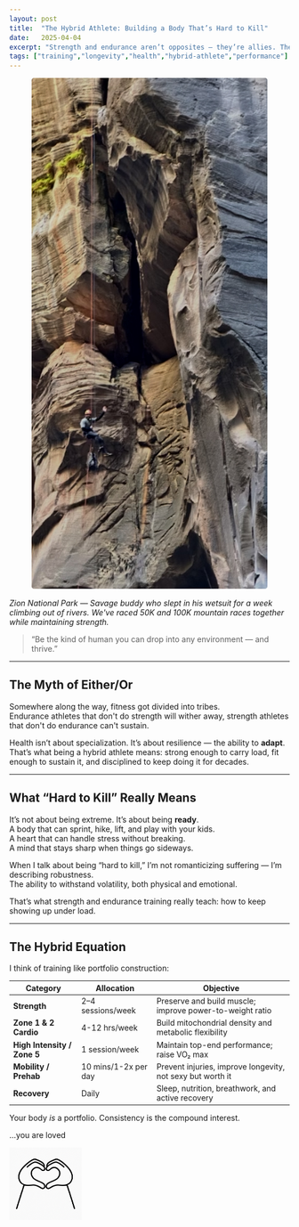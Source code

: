 ```yaml
---
layout: post
title:  "The Hybrid Athlete: Building a Body That’s Hard to Kill"
date:   2025-04-04
excerpt: "Strength and endurance aren’t opposites — they’re allies. The goal isn’t specialization. It’s adaptability. Here’s how to build a body that performs anywhere."
tags: ["training","longevity","health","hybrid-athlete","performance"]
---
```


<figure class="post-hero">
  <img src="../images/hybrid-af.jpeg" alt="power">
  <figcaption></figcaption>
</figure>

*Zion National Park  — Savage buddy who slept in his wetsuit for a week climbing out of rivers. We've raced 50K and 100K mountain races together while maintaining strength.*




> “Be the kind of human you can drop into any environment — and thrive.”

---

## The Myth of Either/Or

Somewhere along the way, fitness got divided into tribes.  
Endurance athletes that don't do strength will wither away, strength athletes that don't do endurance can't sustain.     

Health isn’t about specialization. It’s about resilience — the ability to **adapt**.  
That’s what being a hybrid athlete means: strong enough to carry load, fit enough to sustain it, and disciplined to keep doing it for decades.

---

## What “Hard to Kill” Really Means

It’s not about being extreme. It’s about being **ready**.  
A body that can sprint, hike, lift, and play with your kids.  
A heart that can handle stress without breaking.  
A mind that stays sharp when things go sideways.

When I talk about being “hard to kill,” I’m not romanticizing suffering — I’m describing robustness.  
The ability to withstand volatility, both physical and emotional.  

That’s what strength and endurance training really teach: how to keep showing up under load.  

---

## The Hybrid Equation

I think of training like portfolio construction:

| Category                    | Allocation           | Objective                                                  |
| --------------------------- | -------------------- | ---------------------------------------------------------- |
| **Strength**                | 2–4 sessions/week    | Preserve and build muscle; improve power-to-weight ratio   |
| **Zone 1 & 2 Cardio**       | 4-12 hrs/week        | Build mitochondrial density and metabolic flexibility      |
| **High Intensity / Zone 5** | 1 session/week       | Maintain top-end performance; raise VO₂ max                |
| **Mobility / Prehab**       | 10 mins/1-2x per day | Prevent injuries, improve longevity, not sexy but worth it |
| **Recovery**                | Daily                | Sleep, nutrition, breathwork, and active recovery          |

Your body *is* a portfolio. Consistency is the compound interest.  





...you are loved 

<img src="../images/you are loved.png" alt="you are loved" style="width: 130px; display: block; margin-left: 0;">



